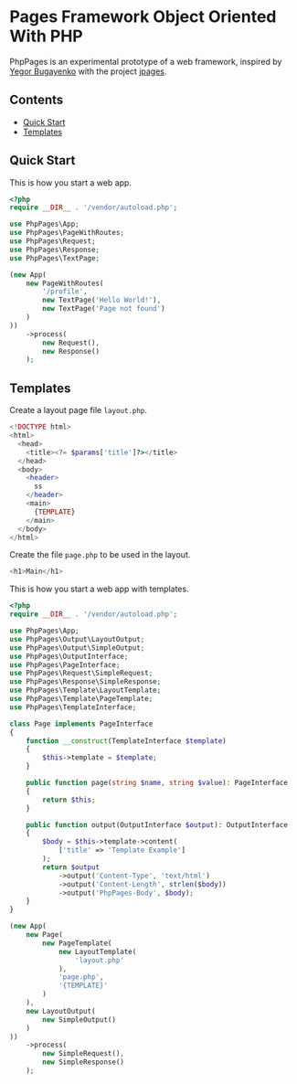 # Pages Framework Object Oriented With PHP

PhpPages is an experimental prototype of a web framework, inspired by [Yegor Bugayenko](https://www.yegor256.com/) with the project [jpages](https://github.com/yegor256/jpages).

## Contents
- [Quick Start](#quick-start)
- [Templates](#templates)

## Quick Start
This is how you start a web app.
```php
<?php
require __DIR__ . '/vendor/autoload.php';

use PhpPages\App;
use PhpPages\PageWithRoutes;
use PhpPages\Request;
use PhpPages\Response;
use PhpPages\TextPage;

(new App(
    new PageWithRoutes(
        '/profile',
        new TextPage('Hello World!'),
        new TextPage('Page not found')
    )
))
    ->process(
        new Request(),
        new Response()
    );
```

## Templates
Create a layout page file `layout.php`.
```php
<!DOCTYPE html>
<html>
  <head>
    <title><?= $params['title']?></title>
  </head>
  <body>
    <header>
      ss
    </header>
    <main>
      {TEMPLATE}
    </main>
  </body>
</html>
```

Create the file `page.php` to be used in the layout.
```php
<h1>Main</h1>
```

This is how you start a web app with templates.
```php
<?php
require __DIR__ . '/vendor/autoload.php';

use PhpPages\App;
use PhpPages\Output\LayoutOutput;
use PhpPages\Output\SimpleOutput;
use PhpPages\OutputInterface;
use PhpPages\PageInterface;
use PhpPages\Request\SimpleRequest;
use PhpPages\Response\SimpleResponse;
use PhpPages\Template\LayoutTemplate;
use PhpPages\Template\PageTemplate;
use PhpPages\TemplateInterface;

class Page implements PageInterface
{
    function __construct(TemplateInterface $template)
    {
        $this->template = $template;
    }

    public function page(string $name, string $value): PageInterface
    {
        return $this;
    }

    public function output(OutputInterface $output): OutputInterface
    {
        $body = $this->template->content(
            ['title' => 'Template Example']
        );
        return $output
            ->output('Content-Type', 'text/html')
            ->output('Content-Length', strlen($body))
            ->output('PhpPages-Body', $body);
    }
}

(new App(
    new Page(
        new PageTemplate(
            new LayoutTemplate(
                'layout.php'
            ),
            'page.php',
            '{TEMPLATE}'
        )
    ),
    new LayoutOutput(
        new SimpleOutput()
    )
))
    ->process(
        new SimpleRequest(),
        new SimpleResponse()
    );
```